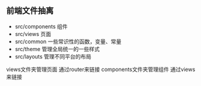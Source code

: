 ## 前端文件抽离

- src/components 组件
- src/views 页面
- src/common 一些常识性的函数，变量、常量
- src/theme 管理全局统一的一些样式
- src/layouts 管理不同平台的布局

views文件夹管理页面 通过router来链接
components文件夹管理组件 通过views来链接
